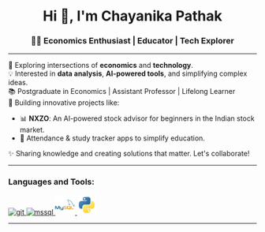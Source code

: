 <h1 align="center">Hi 👋, I'm Chayanika Pathak</h1>
<h3 align="center">👩‍💻 Economics Enthusiast | Educator | Tech Explorer</h3>

---

🌱 Exploring intersections of **economics** and **technology**.  
💡 Interested in **data analysis**, **AI-powered tools**, and simplifying complex ideas.  
📚 Postgraduate in Economics | Assistant Professor | Lifelong Learner  
🚀 Building innovative projects like:  
- 📊 **NXZO**: An AI-powered stock advisor for beginners in the Indian stock market.  
- 📱 Attendance & study tracker apps to simplify education.  

✨ Sharing knowledge and creating solutions that matter. Let's collaborate!  

---  


<h3 align="left">Languages and Tools:</h3>
<p align="left"> <a href="https://git-scm.com/" target="_blank" rel="noreferrer"> <img src="https://www.vectorlogo.zone/logos/git-scm/git-scm-icon.svg" alt="git" width="40" height="40"/> </a> <a href="https://www.microsoft.com/en-us/sql-server" target="_blank" rel="noreferrer"> <img src="https://www.svgrepo.com/show/303229/microsoft-sql-server-logo.svg" alt="mssql" width="40" height="40"/> </a> <a href="https://www.mysql.com/" target="_blank" rel="noreferrer"> <img src="https://raw.githubusercontent.com/devicons/devicon/master/icons/mysql/mysql-original-wordmark.svg" alt="mysql" width="40" height="40"/> </a> <a href="https://www.python.org" target="_blank" rel="noreferrer"> <img src="https://raw.githubusercontent.com/devicons/devicon/master/icons/python/python-original.svg" alt="python" width="40" height="40"/> </a> </p>


---